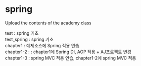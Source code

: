 # spring
Upload the contents of the academy class

test : spring 기초    
test_spring : spring 기초  
chapter1 : 예제소스에 Spring 적용 연습  
chapter1-2 : : chapter1에 Spring DI, AOP 적용 + AJ프로젝트 변경  
chapter1-3 : spring MVC 적용 연습, chapter1-2에 spring MVC 적용  
